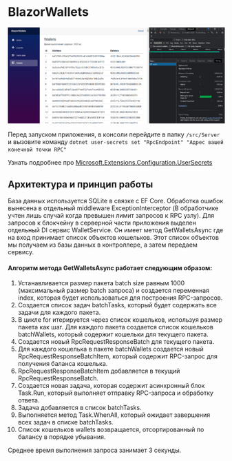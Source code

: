 # BlazorWallets

![Пример](./image.png)

Перед запуском приложения, в консоли перейдите в папку `/src/Server` и вызовите команду `dotnet user-secrets set "RpcEndpoint" "Адрес вашей конечной точки RPC"`

Узнать подробнее про [Microsoft.Extensions.Configuration.UserSecrets](https://learn.microsoft.com/ru-ru/dotnet/api/microsoft.extensions.configuration.usersecrets)


## Архитектура и принцип работы
База данных используется SQLite в связке с EF Core. Обработка ошибок вынесена в отдельный middleware ExceptionInterceptor (В обработчике учтен лишь случай когда превышен лимит запросов к RPC узлу). 
Для запросов к блокчейну в серверной части приложения выделен отдельный DI сервис WalletService. Он имеет метод GetWalletsAsync где на вход принимает список объектов кошельков. Этот список объектов мы получаем из базы данных в контроллере, а затем передаем сервису. 

#### Алгоритм метода GetWalletsAsync работает следующим образом:

1. Устанавливается размер пакета batch size равным 1000 (максимальный размер batch запроса) и создается переменная index, которая будет использоваться для построения RPC-запросов.
2. Создается список задач batchTasks, который будет содержать все задачи для каждого пакета.
3. В цикле for итерируется через список кошельков, используя размер пакета как шаг. Для каждого пакета создается список кошельков batchWallets, который содержит кошельки для текущего пакета.
4. Создается новый RpcRequestResponseBatch для текущего пакета.
5. Для каждого кошелька в пакете batchWallets создается новый RpcRequestResponseBatchItem, который содержит RPC-запрос для получения баланса кошелька.
6. RpcRequestResponseBatchItem добавляется в текущий RpcRequestResponseBatch.
7. Создается новая задача, которая содержит асинхронный блок Task.Run, который выполняет отправку RPC-запроса и обработку ответа.
8. Задача добавляется в список batchTasks.
9. Выполняется метод Task.WhenAll, который ожидает завершения всех задач в списке batchTasks.
10. Список кошельков wallets возвращается, отсортированный по балансу в порядке убывания.

Среднее время выполнения запроса занимает 3 секунды.

